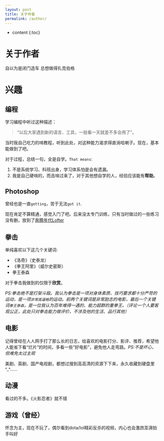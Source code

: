 ```yaml
---
layout: post
title: 关于作者
permalink: /author/
---
```


* content
{:toc}


关于作者
==========

自以为是闭门造车 总想做得扎克伯格


兴趣
==========


编程
----------


学习编程中听过这种描述：

>  “以后大家遇到新的语言、工具，一般看一天就差不多会用了”。

当时我自己吃力的啃教程，听到此处，对这种能力渴求得直淌哈喇子。现在，基本能做到了吧。

对于过程，总结一句，全是自学。`That means`:


1. 不是系统学习、科班出身，学习体系怕是会有遗漏。
2. 我是自己硬啃的，而且啃过来了，对于其他想自学的人，经验应该能有**帮助**。

Photoshop
----------


曾经也是一直`getting`，苦于无法`got it`.

现在肯定不算精通，感觉入门了吧。后来没太专门训练，只有当时做过的一些练习没有删，放到了[奔腾年代Lofter](http://myladyjava.lofter.com/)

拳击
----------


单纯喜欢以下这几个关键词:


- 《洛奇》（史泰龙）
- 《拳王阿里》（威尔史密斯）
- 拳王泰森

对于拳击我做到的仅限于**欣赏**。

*PS:拳击绝不是打架斗殴。我认为拳击是一项对身体素质、技巧要求都十分严苛的运动，是一项`非常高逼格`的运动。前两个关键词是非常励志的电影，最后一个关键词`拳王泰森`，是一位我认为百年难得一遇的、能力超群的重拳王。（评论一个人要客观公正，此处只对拳击能力做评价，不涉及他的生活、品行其他）*

电影
----------


记得曾经在人人网手打了那么长的日志，给喜欢的电影打分、影评、推荐，希望他人能省下看“烂片”的时间，多看一些“好电影”，避免他人走弯路。*PS:不是坏心，但难免太过主观*

美剧、英剧、国产电视剧，都想过搜到高高清的资源下下来，永久收藏到硬盘里^_^……

动漫
----------


看过的不多。《火影忍者》就不错

游戏（曾经）
----------

怀念为主，现在不玩了，偶尔看到dota/lol精彩反杀的视频，内心也会激昂澎湃拍手叫好
